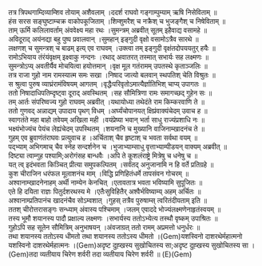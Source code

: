 

  
  
तत्र त्रिपथगाम्दिव्याम्शिव तोयाम् अशैवलाम् ।ददर्श राघवो गङ्गाम्पुम्याम् ऋषि निसेविताम्  ॥   
हंस सरस सङ्घुष्टाम्चक्र वाकोपकूजिताम् ।शिम्शुमरैश् च नक्रैश् च भुजङ्गैश् च निषेविताम्  ॥   
ताम् ऊर्मि कलिलावर्ताम् अंववेक्ष्य महा रथः ।सुमन्त्रम् अब्रवीत् सूतम् इहैवाद्य वसामहे  ॥   
अविदूराद् अयंनद्या बहु पुष्प प्रवालवान् ।सुमहान् इङ्गुदी वृक्षो वसामोऽत्रैव सारथे  ॥   
लक्षणश् च सुमन्त्रश् च बाढम् इत्य् एव राघवम् ।उक्त्वा तम् इङ्गुदी वृक्षंतदोपययतुर् हयैः  ॥   
रामोऽभियाय तंरंयंवृक्षम् इक्ष्वाकु नन्दनः ।रथाद् अवातरत् तस्मात् सभार्यः सह लक्ष्मणः  ॥   
सुमन्त्रोऽप्य् अवतीर्यैव मोचयित्वा हयोत्तमान् ।वृक्ष मूल गतंरामम् उपतस्थे कृताञ्जलिः  ॥   
तत्र राजा गुहो नाम रामस्यात्म समः सखा ।निषाद जात्यो बलवान् स्थपतिश् चेति विश्रुतः  ॥   
स श्रुत्वा पुरुष व्याघ्रंरामंविषयम् आगतम् ।वृद्धैःपरिवृतोऽमात्यैर्ज्ञातिभिश् चाप्य् उपागतः  ॥   
ततो निषादाधिपतिम्दृष्ट्वा दूराद् अवस्थितम् ।सह सौमित्रिणा रामः समागच्छद् गुहेन सः  ॥   
तम् आर्तः संपरिष्वज्य गुहो राघवम् अब्रवीत् ।यथायोध्या तथेदंते राम किम्करवाणि ते  ॥   
ततो गुणवद् अन्नाद्यम् उपादाय पृथग् विधम् ।अर्घ्यंचोपानयत् क्षिप्रंवाक्यंचेदम् उवाच ह  ॥   
स्वागतंते महा बाहो तवेयम् अखिला मही ।वयंप्रेष्या भवान् भर्ता साधु राज्यंप्रशाधि नः  ॥   
भक्ष्यंभोज्यंच पेयंच लेह्यंचेदम् उपस्थितम् ।शयनानि च मुख्यानि वाजिनाम्खादनंच ते  ॥   
गुहम् एव ब्रुवाणंतंराघवः प्रत्युवाच ह ।अर्चिताश् चैव हृष्टाश् च भवता सर्वथा वयम्  ॥   
पद्भ्याम् अभिगमाच् चैव स्नेह सन्दर्शनेन च ।भुजाभ्याम्साधु वृत्ताभ्याम्पीडयन् वाक्यम् अब्रवीत्  ॥   
दिष्ट्या त्वाम्गुह पश्यामि;अरोगंसह बान्धवैः ।अपि ते कूशलंराष्ट्रे मित्रेषु च धनेषु च  ॥   
यत् त्व् इदंभवता किञ्चित् प्रीत्या समुपकल्पितम् ।सर्वंतद् अनुजानामि न हि वर्ते प्रतिग्रहे  ॥   
कुश चीराजिन धरंफल मूलाशनंच माम् ।विद्धि प्रणिहितंधर्मे तापसंवन गोचरम्  ॥   
अश्वानाम्खादनेनाहम् अर्थी नाम्येन केनचित् ।एतावतात्र भवता भविष्यामि सुपूजितः  ॥   
एते हि दयिता राज्ञः पितुर्दशरथस्य मे ।एतैःसुविहितैर् अश्वैर्भविष्याम्य् अहम् अर्चितः  ॥   
अश्वानाम्प्रतिपानंच खादनंचैव सोऽम्वशात् ।गुहस् तत्रैव पुरुषाम्स् त्वरितंदीयताम् इति  ॥   
ततश् चीरोत्तरासङ्गः सन्ध्याम् अंवास्य पश्चिमाम् ।जलम् एवाददे भोज्यंलक्ष्मणेनाहृतंस्वयम्  ॥   
तस्य भूमौ शयानस्य पादौ प्रक्षाल्य लक्ष्मणः ।सभार्यस्य ततोऽभ्येत्य तस्थौ वृष्कम् उपाश्रितः  ॥   
गुहोऽपि सह सूतेन सौमित्रिम् अनुभाषयन् ।अंवजाग्रत् ततो रामम् अप्रमत्तो धनुर्धरः  ॥   
तथा शयानस्य ततोऽस्य धीमतो तथा शयानस्य ततोऽस्य धीमतो ।(Gem)यशस्विनो दाशरथेर्महात्मनो यशस्विनो दाशरथेर्महात्मनः ।(Gem)अदृष्ट दुह्खस्य सुखोचितस्य सा;अदृष्ट दुह्खस्य सुखोचितस्य सा ।(Gem)तदा व्यतीयाय चिरेण शर्वरी तदा व्यतीयाय चिरेण शर्वरी  ॥ (E)(Gem)  
